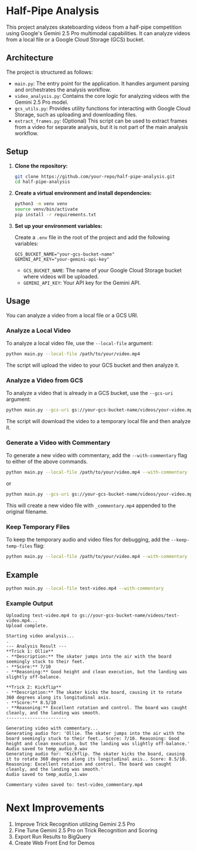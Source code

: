# Half-Pipe Analysis

This project analyzes skateboarding videos from a half-pipe competition using Google's Gemini 2.5 Pro multimodal capabilities. It can analyze videos from a local file or a Google Cloud Storage (GCS) bucket.

## Architecture

The project is structured as follows:

-   `main.py`: The entry point for the application. It handles argument parsing and orchestrates the analysis workflow.
-   `video_analysis.py`: Contains the core logic for analyzing videos with the Gemini 2.5 Pro model.
-   `gcs_utils.py`: Provides utility functions for interacting with Google Cloud Storage, such as uploading and downloading files.
-   `extract_frames.py`: (Optional) This script can be used to extract frames from a video for separate analysis, but it is not part of the main analysis workflow.

## Setup

1.  **Clone the repository:**

    ```bash
    git clone https://github.com/your-repo/half-pipe-analysis.git
    cd half-pipe-analysis
    ```

2.  **Create a virtual environment and install dependencies:**

    ```bash
    python3 -m venv venv
    source venv/bin/activate
    pip install -r requirements.txt
    ```

3.  **Set up your environment variables:**

    Create a `.env` file in the root of the project and add the following variables:

    ```
    GCS_BUCKET_NAME="your-gcs-bucket-name"
    GEMINI_API_KEY="your-gemini-api-key"
    ```

    -   `GCS_BUCKET_NAME`: The name of your Google Cloud Storage bucket where videos will be uploaded.
    -   `GEMINI_API_KEY`: Your API key for the Gemini API.

## Usage

You can analyze a video from a local file or a GCS URI.

### Analyze a Local Video

To analyze a local video file, use the `--local-file` argument:

```bash
python main.py --local-file /path/to/your/video.mp4
```

The script will upload the video to your GCS bucket and then analyze it.

### Analyze a Video from GCS

To analyze a video that is already in a GCS bucket, use the `--gcs-uri` argument:

```bash
python main.py --gcs-uri gs://your-gcs-bucket-name/videos/your-video.mp4
```

The script will download the video to a temporary local file and then analyze it.

### Generate a Video with Commentary

To generate a new video with commentary, add the `--with-commentary` flag to either of the above commands.

```bash
python main.py --local-file /path/to/your/video.mp4 --with-commentary
```

or

```bash
python main.py --gcs-uri gs://your-gcs-bucket-name/videos/your-video.mp4 --with-commentary
```

This will create a new video file with `_commentary.mp4` appended to the original filename.

### Keep Temporary Files

To keep the temporary audio and video files for debugging, add the `--keep-temp-files` flag:

```bash
python main.py --local-file /path/to/your/video.mp4 --with-commentary --keep-temp-files
```

## Example

```bash
python main.py --local-file test-video.mp4 --with-commentary
```

### Example Output

```
Uploading test-video.mp4 to gs://your-gcs-bucket-name/videos/test-video.mp4...
Upload complete.

Starting video analysis...
.
--- Analysis Result ---
**Trick 1: Ollie**
- **Description:** The skater jumps into the air with the board seemingly stuck to their feet.
- **Score:** 7/10
- **Reasoning:** Good height and clean execution, but the landing was slightly off-balance.

**Trick 2: Kickflip**
- **Description:** The skater kicks the board, causing it to rotate 360 degrees along its longitudinal axis.
- **Score:** 8.5/10
- **Reasoning:** Excellent rotation and control. The board was caught cleanly, and the landing was smooth.
-----------------------

Generating video with commentary...
Generating audio for: 'Ollie. The skater jumps into the air with the board seemingly stuck to their feet.. Score: 7/10. Reasoning: Good height and clean execution, but the landing was slightly off-balance.'
Audio saved to temp_audio_0.wav
Generating audio for: 'Kickflip. The skater kicks the board, causing it to rotate 360 degrees along its longitudinal axis.. Score: 8.5/10. Reasoning: Excellent rotation and control. The board was caught cleanly, and the landing was smooth.'
Audio saved to temp_audio_1.wav

Commentary video saved to: test-video_commentary.mp4
```

# Next Improvements
1) Improve Trick Recognition utilizing Gemini 2.5 Pro
2) Fine Tune Gemini 2.5 Pro on Trick Recognition and Scoring
3) Export Run Results to BigQuery
4) Create Web Front End for Demos